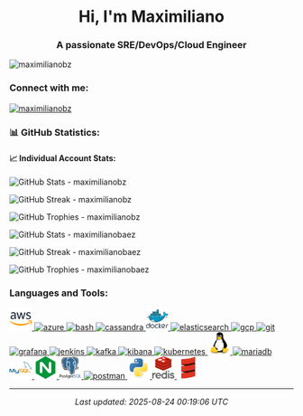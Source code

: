 <h1 align="center">Hi, I'm Maximiliano</h1>
<h3 align="center">A passionate SRE/DevOps/Cloud Engineer</h3>

<p align="left"> <img src="https://komarev.com/ghpvc/?username=maximilianobz&label=Profile%20views&color=0e75b6&style=flat" alt="maximilianobz" /> </p>

<h3 align="left">Connect with me:</h3>
<p align="left">
<a href="https://linkedin.com/in/maximiliano-baez-70a57983" target="blank"><img align="center" src="https://raw.githubusercontent.com/rahuldkjain/github-profile-readme-generator/master/src/images/icons/Social/linked-in-alt.svg" alt="maximilianobz" height="30" width="40" /></a>
</p>

<h3 align="left">📊 GitHub Statistics:</h3>

<h4 align="left">📈 Individual Account Stats:</h4>

<p align="left">
  <img src="https://github-readme-stats.vercel.app/api?username=maximilianobz&show_icons=true&theme=gradient&hide_border=true&include_all_commits=true&count_private=true&token=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" alt="GitHub Stats - maximilianobz" />
</p>

<p align="left">
  <img src="https://github-readme-streak-stats.herokuapp.com/?user=maximilianobz&theme=gradient&hide_border=true&token=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" alt="GitHub Streak - maximilianobz" />
</p>

<p align="left">
  <img src="https://github-profile-trophy.vercel.app/?username=maximilianobz&theme=gradient&no-frame=true&no-bg=false&margin-w=4" alt="GitHub Trophies - maximilianobz" />
</p>

<p align="left">
  <img src="https://github-readme-stats.vercel.app/api?username=maximilianobaez&show_icons=true&theme=gradient&hide_border=true&include_all_commits=true&count_private=true&token=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" alt="GitHub Stats - maximilianobaez" />
</p>

<p align="left">
  <img src="https://github-readme-streak-stats.herokuapp.com/?user=maximilianobaez&theme=gradient&hide_border=true&token=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" alt="GitHub Streak - maximilianobaez" />
</p>

<p align="left">
  <img src="https://github-profile-trophy.vercel.app/?username=maximilianobaez&theme=gradient&no-frame=true&no-bg=false&margin-w=4" alt="GitHub Trophies - maximilianobaez" />
</p>

<h3 align="left">Languages and Tools:</h3>
<p align="left"> <a href="https://aws.amazon.com" target="_blank" rel="noreferrer"> <img src="https://raw.githubusercontent.com/devicons/devicon/master/icons/amazonwebservices/amazonwebservices-original-wordmark.svg" alt="aws" width="40" height="40"/> </a> <a href="https://azure.microsoft.com/en-in/" target="_blank" rel="noreferrer"> <img src="https://www.vectorlogo.zone/logos/microsoft_azure/microsoft_azure-icon.svg" alt="azure" width="40" height="40"/> </a> <a href="https://www.gnu.org/software/bash/" target="_blank" rel="noreferrer"> <img src="https://www.vectorlogo.zone/logos/gnu_bash/gnu_bash-icon.svg" alt="bash" width="40" height="40"/> </a> <a href="https://cassandra.apache.org/" target="_blank" rel="noreferrer"> <img src="https://www.vectorlogo.zone/logos/apache_cassandra/apache_cassandra-icon.svg" alt="cassandra" width="40" height="40"/> </a> <a href="https://www.docker.com/" target="_blank" rel="noreferrer"> <img src="https://raw.githubusercontent.com/devicons/devicon/master/icons/docker/docker-original-wordmark.svg" alt="docker" width="40" height="40"/> </a> <a href="https://www.elastic.co" target="_blank" rel="noreferrer"> <img src="https://www.vectorlogo.zone/logos/elastic/elastic-icon.svg" alt="elasticsearch" width="40" height="40"/> </a> <a href="https://cloud.google.com" target="_blank" rel="noreferrer"> <img src="https://www.vectorlogo.zone/logos/google_cloud/google_cloud-icon.svg" alt="gcp" width="40" height="40"/> </a> <a href="https://git-scm.com/" target="_blank" rel="noreferrer"> <img src="https://www.vectorlogo.zone/logos/git-scm/git-scm-icon.svg" alt="git" width="40" height="40"/> </a> <a href="https://grafana.com" target="_blank" rel="noreferrer"> <img src="https://www.vectorlogo.zone/logos/grafana/grafana-icon.svg" alt="grafana" width="40" height="40"/> </a> <a href="https://www.jenkins.io" target="_blank" rel="noreferrer"> <img src="https://www.vectorlogo.zone/logos/jenkins/jenkins-icon.svg" alt="jenkins" width="40" height="40"/> </a> <a href="https://kafka.apache.org/" target="_blank" rel="noreferrer"> <img src="https://www.vectorlogo.zone/logos/apache_kafka/apache_kafka-icon.svg" alt="kafka" width="40" height="40"/> </a> <a href="https://www.elastic.co/kibana" target="_blank" rel="noreferrer"> <img src="https://www.vectorlogo.zone/logos/elasticco_kibana/elasticco_kibana-icon.svg" alt="kibana" width="40" height="40"/> </a> <a href="https://kubernetes.io" target="_blank" rel="noreferrer"> <img src="https://www.vectorlogo.zone/logos/kubernetes/kubernetes-icon.svg" alt="kubernetes" width="40" height="40"/> </a> <a href="https://www.linux.org/" target="_blank" rel="noreferrer"> <img src="https://raw.githubusercontent.com/devicons/devicon/master/icons/linux/linux-original.svg" alt="linux" width="40" height="40"/> </a> <a href="https://mariadb.org/" target="_blank" rel="noreferrer"> <img src="https://www.vectorlogo.zone/logos/mariadb/mariadb-icon.svg" alt="mariadb" width="40" height="40"/> </a> <a href="https://www.mysql.com/" target="_blank" rel="noreferrer"> <img src="https://raw.githubusercontent.com/devicons/devicon/master/icons/mysql/mysql-original-wordmark.svg" alt="mysql" width="40" height="40"/> </a> <a href="https://www.nginx.com" target="_blank" rel="noreferrer"> <img src="https://raw.githubusercontent.com/devicons/devicon/master/icons/nginx/nginx-original.svg" alt="nginx" width="40" height="40"/> </a> <a href="https://www.postgresql.org" target="_blank" rel="noreferrer"> <img src="https://raw.githubusercontent.com/devicons/devicon/master/icons/postgresql/postgresql-original-wordmark.svg" alt="postgresql" width="40" height="40"/> </a> <a href="https://postman.com" target="_blank" rel="noreferrer"> <img src="https://www.vectorlogo.zone/logos/getpostman/getpostman-icon.svg" alt="postman" width="40" height="40"/> </a> <a href="https://www.python.org" target="_blank" rel="noreferrer"> <img src="https://raw.githubusercontent.com/devicons/devicon/master/icons/python/python-original.svg" alt="python" width="40" height="40"/> </a> <a href="https://redis.io" target="_blank" rel="noreferrer"> <img src="https://raw.githubusercontent.com/devicons/devicon/master/icons/redis/redis-original-wordmark.svg" alt="redis" width="40" height="40"/> </a> <a href="https://www.scala-lang.org" target="_blank" rel="noreferrer"> <img src="https://raw.githubusercontent.com/devicons/devicon/master/icons/scala/scala-original.svg" alt="scala" width="40" height="40"/> </a> </p>


---

<p align="center">
  <i>Last updated: 2025-08-24 00:19:06 UTC</i>
</p>

